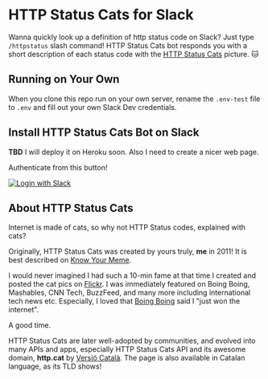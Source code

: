 # HTTP Status Cats for Slack

Wanna quickly look up a definition of http status code on Slack? Just type `/httpstatus` slash command! HTTP Status Cats bot responds you with a short description of each status code with the [HTTP Status Cats](https://http.cat/) picture. 🐱

## Running on Your Own

When you clone this repo run on your own server, rename the `.env-test` file to `.env` and fill out your own Slack Dev credentials.

## Install HTTP Status Cats Bot on Slack

**TBD**
I will deploy it on Heroku soon.
Also I need to create a nicer web page.

Authenticate from this button!

[![Login with Slack](https://platform.slack-edge.com/img/add_to_slack@2x.png)](https://slack.com/oauth/authorize?scope=commands+team%3Aread+&client_id=54308870179.89146186500)


## About HTTP Status Cats

Internet is made of cats, so why not HTTP Status codes, explained with cats?

Originally, HTTP Status Cats was created by yours truly, **me** in 2011!
It is best described on [Know Your Meme](http://knowyourmeme.com/memes/http-status-cats).

I would never imagined I had such a 10-min fame at that time I created and posted the cat pics on [Flickr](https://www.flickr.com/photos/girliemac/sets/72157628409467125/). I was immediately featured on Boing Boing, Mashables, CNN Tech, BuzzFeed, and many more including international tech news etc. Especially, I loved that [Boing Boing](http://boingboing.net/2011/12/14/http-status-cats-by-girliemac.html) said I "just won the internet".

A good time.

HTTP Status Cats are later well-adopted by communities, and evolved into many APIs and apps, especially HTTP Status Cats API and its awesome domain, **http.cat** by [Versió Català](https://twitter.com/rogeriopvl). The page is also available in Catalan language, as its TLD shows!
